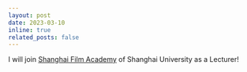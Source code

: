 ```yaml
---
layout: post
date: 2023-03-10
inline: true
related_posts: false
---
```


I will join [Shanghai Film Academy](https://sfa.shu.edu.cn/) of Shanghai University as a Lecturer! 
 

